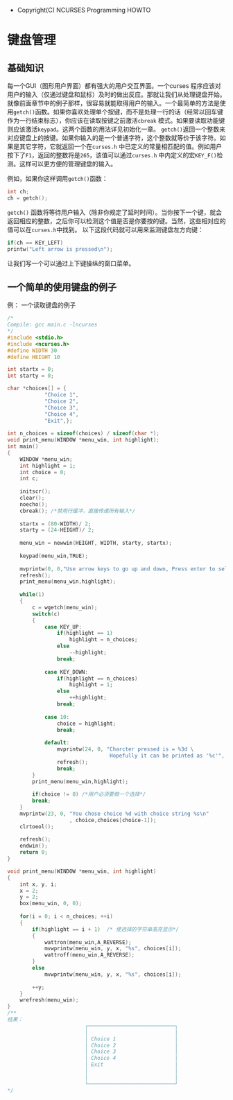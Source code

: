 * Copyright(C) NCURSES Programming HOWTO

# 键盘管理

## 基础知识

每一个GUI（图形用户界面）都有强大的用户交互界面。一个curses 程序应该对用户的输入（仅通过键盘和鼠标）及时的做出反应。那就让我们从处理键盘开始。就像前面章节中的例子那样，很容易就能取得用户的输入。一个最简单的方法是使用```getch()```函数。如果你喜欢处理单个按键，而不是处理一行的话（经常以回车键作为一行结束标志），你应该在读取按键之前激活```cbreak``` 模式。如果要读取功能键则应该激活```keypad```。这两个函数的用法详见初始化一章。
```getch()```返回一个整数来对应键盘上的按键。如果你输入的是一个普通字符，这个整数就等价于该字符。如果是其它字符，它就返回一个在```curses.h``` 中已定义的常量相匹配的值。例如用户按下了```F1```，返回的整数将是```265```，该值可以通过```curses.h``` 中内定义的宏```KEY_F()```检测。这样可以更方便的管理键盘的输入。

例如，如果你这样调用```getch()```函数：

```c
int ch;
ch = getch();
```

```getch()``` 函数将等待用户输入（除非你规定了延时时间）。当你按下一个键，就会返回相应的整数，之后你可以检测这个值是否是你要按的键。当然，这些相对应的值可以在```curses.h```中找到。
以下这段代码就可以用来监测键盘左方向键：

```c
if(ch == KEY_LEFT)
printw("Left arrow is pressed\n");
```

让我们写一个可以通过上下键操纵的窗口菜单。

## 一个简单的使用键盘的例子

例： 一个读取键盘的例子

```c
/*
Compile: gcc main.c -lncurses
*/
#include <stdio.h>
#include <ncurses.h>
#define WIDTH 30
#define HEIGHT 10

int startx = 0;
int starty = 0;

char *choices[] = {
            "Choice 1",
            "Choice 2",
            "Choice 3",
            "Choice 4",
            "Exit",};
            
int n_choices = sizeof(choices) / sizeof(char *);
void print_menu(WINDOW *menu_win, int highlight);
int main()
{ 
    WINDOW *menu_win;
    int highlight = 1;
    int choice = 0;
    int c;
    
    initscr();
    clear();
    noecho();
    cbreak(); /*禁用行缓冲，直接传递所有输入*/
    
    startx = (80-WIDTH)/ 2;
    starty = (24-HEIGHT)/ 2;
    
    menu_win = newwin(HEIGHT, WIDTH, starty, startx);
    
    keypad(menu_win,TRUE);
    
    mvprintw(0, 0,"Use arrow keys to go up and down, Press enter to select a choice");
    refresh();
    print_menu(menu_win,highlight);
    
    while(1)
    { 
        c = wgetch(menu_win);
        switch(c)
        { 
            case KEY_UP:
                if(highlight == 1)
                    highlight = n_choices;
                else
                    --highlight;
                break;
                
            case KEY_DOWN:
                if(highlight == n_choices)
                    highlight = 1;
                else
                    ++highlight;
                break;
                
            case 10:
                choice = highlight;
                break;
                
            default:
                mvprintw(24, 0, "Charcter pressed is = %3d \
                                 Hopefully it can be printed as '%c'", c, c);
                refresh();
                break;
        }
        print_menu(menu_win,highlight);
        
        if(choice != 0) /*用户必须要做一个选择*/
        break;
    }
    mvprintw(23, 0, "You chose choice %d with choice string %s\n"
                    , choice,choices[choice-1]);
    clrtoeol();
    
    refresh();
    endwin();
    return 0;
}

void print_menu(WINDOW *menu_win, int highlight)
{
    int x, y, i;
    x = 2;
    y = 2;
    box(menu_win, 0, 0);
    
    for(i = 0; i < n_choices; ++i)
    {
        if(highlight == i + 1)  /* 使选择的字符串高亮显示*/
        {
            wattron(menu_win,A_REVERSE);
            mvwprintw(menu_win, y, x, "%s", choices[i]);
            wattroff(menu_win,A_REVERSE);
        }
        else
            mvwprintw(menu_win, y, x, "%s", choices[i]);
        
        ++y;
    }
    wrefresh(menu_win);
}
/**
结果：
                         ┌────────────────────────────┐
                         │                            │
                         │ Choice 1                   │
                         │ Choice 2                   │
                         │ Choice 3                   │
                         │ Choice 4                   │
                         │ Exit                       │
                         │                            │
                         │                            │
                         └────────────────────────────┘
*/
```
